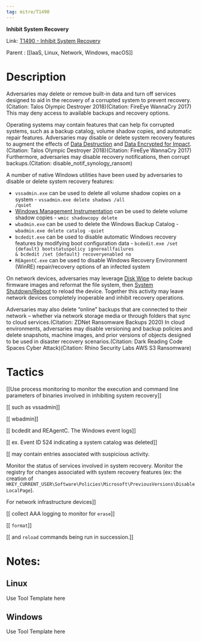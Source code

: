 ```yaml
---
tag: mitre/T1490
---
```


**Inhibit System Recovery**

Link: [T1490 - Inhibit System Recovery](https://attack.mitre.org/techniques/T1490)

Parent : [[IaaS, Linux, Network, Windows, macOS]]


# Description

Adversaries may delete or remove built-in data and turn off services designed to aid in the recovery of a corrupted system to prevent recovery.(Citation: Talos Olympic Destroyer 2018)(Citation: FireEye WannaCry 2017) This may deny access to available backups and recovery options.

Operating systems may contain features that can help fix corrupted systems, such as a backup catalog, volume shadow copies, and automatic repair features. Adversaries may disable or delete system recovery features to augment the effects of [Data Destruction](https://attack.mitre.org/techniques/T1485) and [Data Encrypted for Impact](https://attack.mitre.org/techniques/T1486).(Citation: Talos Olympic Destroyer 2018)(Citation: FireEye WannaCry 2017) Furthermore, adversaries may disable recovery notifications, then corrupt backups.(Citation: disable_notif_synology_ransom)

A number of native Windows utilities have been used by adversaries to disable or delete system recovery features:

* <code>vssadmin.exe</code> can be used to delete all volume shadow copies on a system - <code>vssadmin.exe delete shadows /all /quiet</code>
* [Windows Management Instrumentation](https://attack.mitre.org/techniques/T1047) can be used to delete volume shadow copies - <code>wmic shadowcopy delete</code>
* <code>wbadmin.exe</code> can be used to delete the Windows Backup Catalog - <code>wbadmin.exe delete catalog -quiet</code>
* <code>bcdedit.exe</code> can be used to disable automatic Windows recovery features by modifying boot configuration data - <code>bcdedit.exe /set {default} bootstatuspolicy ignoreallfailures & bcdedit /set {default} recoveryenabled no</code>
* <code>REAgentC.exe</code> can be used to disable Windows Recovery Environment (WinRE) repair/recovery options of an infected system

On network devices, adversaries may leverage [Disk Wipe](https://attack.mitre.org/techniques/T1561) to delete backup firmware images and reformat the file system, then [System Shutdown/Reboot](https://attack.mitre.org/techniques/T1529) to reload the device. Together this activity may leave network devices completely inoperable and inhibit recovery operations.

Adversaries may also delete “online” backups that are connected to their network – whether via network storage media or through folders that sync to cloud services.(Citation: ZDNet Ransomware Backups 2020) In cloud environments, adversaries may disable versioning and backup policies and delete snapshots, machine images, and prior versions of objects designed to be used in disaster recovery scenarios.(Citation: Dark Reading Code Spaces Cyber Attack)(Citation: Rhino Security Labs AWS S3 Ransomware)

# Tactics


[[Use process monitoring to monitor the execution and command line parameters of binaries involved in inhibiting system recovery]]

[[ such as vssadmin]]

[[ wbadmin]]

[[ bcdedit and REAgentC. The Windows event logs]]

[[ ex. Event ID 524 indicating a system catalog was deleted]]

[[ may contain entries associated with suspicious activity.

Monitor the status of services involved in system recovery. Monitor the registry for changes associated with system recovery features (ex: the creation of <code>HKEY_CURRENT_USER\Software\Policies\Microsoft\PreviousVersions\DisableLocalPage</code>).

For network infrastructure devices]]

[[ collect AAA logging to monitor for `erase`]]

[[ `format`]]

[[ and `reload` commands being run in succession.]]


# Notes:

## Linux

Use Tool Template here

## Windows

Use Tool Template here